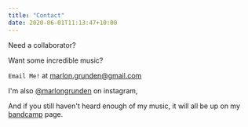 ```yaml
---
title: "Contact"
date: 2020-06-01T11:13:47+10:00
---
```

Need a collaborator?

Want some incredible music?

`Email Me!` at marlon.grunden@gmail.com  

I'm also [@marlongrunden](https://www.instagram.com/marlongrunden/?hl=en) on instagram,  


And if you still haven't heard enough of my music, it will all be up on my [bandcamp](https://marlongrunden.bandcamp.com/) page.
